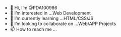- 👋 Hi, I’m @PDA100986
- 👀 I’m interested in ...Web Development
- 🌱 I’m currently learning ...HTML/CSS/JS
- 💞️ I’m looking to collaborate on ...Web/APP Projects
- 📫 How to reach me ...

<!---
PDA100986/PDA100986 is a ✨ special ✨ repository because its `README.md` (this file) appears on your GitHub profile.
You can click the Preview link to take a look at your changes.
--->

